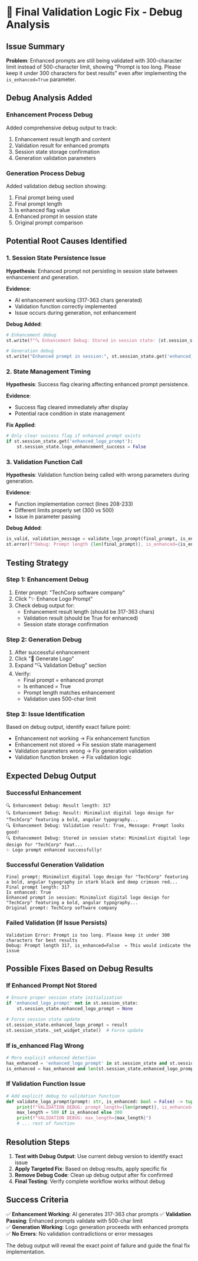 # 🔧 Final Validation Logic Fix - Debug Analysis

## Issue Summary

**Problem**: Enhanced prompts are still being validated with 300-character limit instead of 500-character limit, showing "Prompt is too long. Please keep it under 300 characters for best results" even after implementing the `is_enhanced=True` parameter.

## Debug Analysis Added

### **Enhancement Process Debug**
Added comprehensive debug output to track:
1. Enhancement result length and content
2. Validation result for enhanced prompts
3. Session state storage confirmation
4. Generation validation parameters

### **Generation Process Debug**
Added validation debug section showing:
1. Final prompt being used
2. Final prompt length
3. Is enhanced flag value
4. Enhanced prompt in session state
5. Original prompt comparison

## Potential Root Causes Identified

### **1. Session State Persistence Issue**
**Hypothesis**: Enhanced prompt not persisting in session state between enhancement and generation.

**Evidence**: 
- AI enhancement working (317-363 chars generated)
- Validation function correctly implemented
- Issue occurs during generation, not enhancement

**Debug Added**:
```python
# Enhancement debug
st.write(f"🔍 Enhancement Debug: Stored in session state: {st.session_state.enhanced_logo_prompt[:50]}...")

# Generation debug
st.write("Enhanced prompt in session:", st.session_state.get('enhanced_logo_prompt'))
```

### **2. State Management Timing**
**Hypothesis**: Success flag clearing affecting enhanced prompt persistence.

**Evidence**: 
- Success flag cleared immediately after display
- Potential race condition in state management

**Fix Applied**:
```python
# Only clear success flag if enhanced prompt exists
if st.session_state.get('enhanced_logo_prompt'):
    st.session_state.logo_enhancement_success = False
```

### **3. Validation Function Call**
**Hypothesis**: Validation function being called with wrong parameters during generation.

**Evidence**: 
- Function implementation correct (lines 208-233)
- Different limits properly set (300 vs 500)
- Issue in parameter passing

**Debug Added**:
```python
is_valid, validation_message = validate_logo_prompt(final_prompt, is_enhanced)
st.error(f"Debug: Prompt length {len(final_prompt)}, is_enhanced={is_enhanced}")
```

## Testing Strategy

### **Step 1: Enhancement Debug**
1. Enter prompt: "TechCorp software company"
2. Click "✨ Enhance Logo Prompt"
3. Check debug output for:
   - Enhancement result length (should be 317-363 chars)
   - Validation result (should be True for enhanced)
   - Session state storage confirmation

### **Step 2: Generation Debug**
1. After successful enhancement
2. Click "🎨 Generate Logo"
3. Expand "🔍 Validation Debug" section
4. Verify:
   - Final prompt = enhanced prompt
   - Is enhanced = True
   - Prompt length matches enhancement
   - Validation uses 500-char limit

### **Step 3: Issue Identification**
Based on debug output, identify exact failure point:
- Enhancement not working → Fix enhancement function
- Enhancement not stored → Fix session state management
- Validation parameters wrong → Fix generation validation
- Validation function broken → Fix validation logic

## Expected Debug Output

### **Successful Enhancement**
```
🔍 Enhancement Debug: Result length: 317
🔍 Enhancement Debug: Result: Minimalist digital logo design for "TechCorp" featuring a bold, angular typography...
🔍 Enhancement Debug: Validation result: True, Message: Prompt looks good!
🔍 Enhancement Debug: Stored in session state: Minimalist digital logo design for "TechCorp" feat...
✨ Logo prompt enhanced successfully!
```

### **Successful Generation Validation**
```
Final prompt: Minimalist digital logo design for "TechCorp" featuring a bold, angular typography in stark black and deep crimson red...
Final prompt length: 317
Is enhanced: True
Enhanced prompt in session: Minimalist digital logo design for "TechCorp" featuring a bold, angular typography...
Original prompt: TechCorp software company
```

### **Failed Validation (If Issue Persists)**
```
Validation Error: Prompt is too long. Please keep it under 300 characters for best results
Debug: Prompt length 317, is_enhanced=False  ← This would indicate the issue
```

## Possible Fixes Based on Debug Results

### **If Enhanced Prompt Not Stored**
```python
# Ensure proper session state initialization
if 'enhanced_logo_prompt' not in st.session_state:
    st.session_state.enhanced_logo_prompt = None

# Force session state update
st.session_state.enhanced_logo_prompt = result
st.session_state._set_widget_state()  # Force update
```

### **If is_enhanced Flag Wrong**
```python
# More explicit enhanced detection
has_enhanced = 'enhanced_logo_prompt' in st.session_state and st.session_state.enhanced_logo_prompt is not None
is_enhanced = has_enhanced and len(st.session_state.enhanced_logo_prompt) > len(logo_prompt)
```

### **If Validation Function Issue**
```python
# Add explicit debug to validation function
def validate_logo_prompt(prompt: str, is_enhanced: bool = False) -> tuple[bool, str]:
    print(f"VALIDATION DEBUG: prompt_length={len(prompt)}, is_enhanced={is_enhanced}")
    max_length = 500 if is_enhanced else 300
    print(f"VALIDATION DEBUG: max_length={max_length}")
    # ... rest of function
```

## Resolution Steps

1. **Test with Debug Output**: Use current debug version to identify exact issue
2. **Apply Targeted Fix**: Based on debug results, apply specific fix
3. **Remove Debug Code**: Clean up debug output after fix confirmed
4. **Final Testing**: Verify complete workflow works without debug

## Success Criteria

✅ **Enhancement Working**: AI generates 317-363 char prompts
✅ **Validation Passing**: Enhanced prompts validate with 500-char limit  
✅ **Generation Working**: Logo generation proceeds with enhanced prompts
✅ **No Errors**: No validation contradictions or error messages

The debug output will reveal the exact point of failure and guide the final fix implementation.
